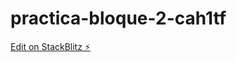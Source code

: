 # practica-bloque-2-cah1tf

[Edit on StackBlitz ⚡️](https://stackblitz.com/edit/practica-bloque-2-cah1tf)